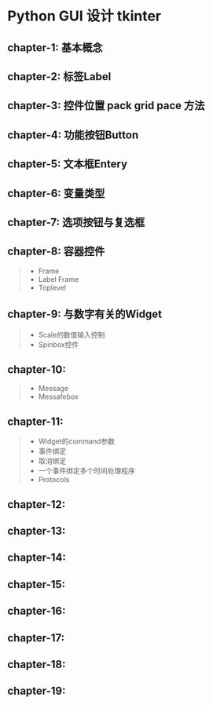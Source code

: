 # Python GUI 设计 tkinter

## chapter-1: 基本概念
## chapter-2: 标签Label
## chapter-3: 控件位置 pack grid pace 方法
## chapter-4: 功能按钮Button
## chapter-5: 文本框Entery
## chapter-6: 变量类型
## chapter-7: 选项按钮与复选框
## chapter-8: 容器控件
> - Frame
> - Label Frame
> - Toplevel
## chapter-9: 与数字有关的Widget
> - Scale的数值输入控制
> - Spinbox控件
## chapter-10: 
> - Message
> - Messafebox
## chapter-11: 
> - Widget的command参数
> - 事件绑定
> - 取消绑定
> - 一个事件绑定多个时间处理程序
> - Protocols

## chapter-12: 
## chapter-13: 
## chapter-14: 
## chapter-15: 
## chapter-16: 
## chapter-17: 
## chapter-18: 
## chapter-19: 

